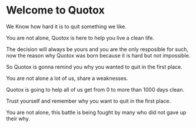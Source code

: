 # Welcome to Quotox

We Know how hard it is to quit something we like. 

You are not alone, Quotox is here to help you live a clean life. 

The decision will always be yours and you are the only resposible for such, now the reason why Quotox was born because it is hard but not impossible. 

So Quotox is gonna remind you why you wanted to quit in the first place. 

You are not alone a lot of us, share a weaknesses. 

Quotox is going to help all of us get from 0 to more than 1000 days clean. 

Trust yourself and remember why you want to quit in the first place. 

You are not alone, this battle is being fought by many who did not gave up their why.
